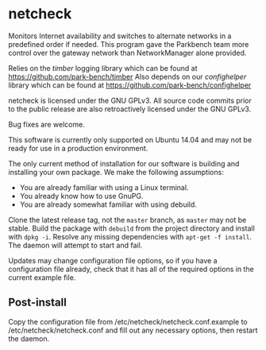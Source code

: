 # netcheck

Monitors Internet availability and switches to alternate networks in a 
predefined order if needed. This program gave the Parkbench team more control
over the gateway network than NetworkManager alone provided.

Relies on the _timber_ logging library which can be found at 
https://github.com/park-bench/timber
Also depends on our _confighelper_ library which can be found at
https://github.com/park-bench/confighelper

netcheck is licensed under the GNU GPLv3. All source code commits prior to the
public release are also retroactively licensed under the GNU GPLv3.

Bug fixes are welcome.

This software is currently only supported on Ubuntu 14.04 and may not be ready
for use in a production environment.

The only current method of installation for our software is building and
installing your own package. We make the following assumptions:

*    You are already familiar with using a Linux terminal.
*    You already know how to use GnuPG.
*    You are already somewhat familiar with using debuild.

Clone the latest release tag, not the `master` branch, as `master` may not be
stable. Build the package with `debuild` from the project directory and install
with `dpkg -i`. Resolve any missing dependencies with `apt-get -f install`. The
daemon will attempt to start and fail.

Updates may change configuration file options, so if you have a configuration
file already, check that it has all of the required options in the current
example file.

## Post-install

Copy the configuration file from /etc/netcheck/netcheck.conf.example to
/etc/netcheck/netcheck.conf and fill out any necessary options, then restart
the daemon.
